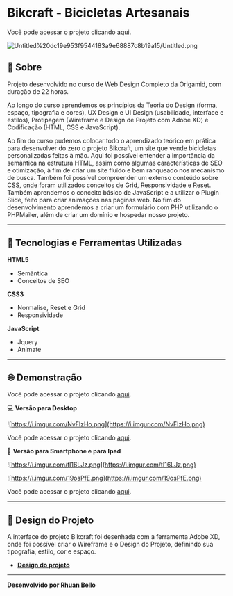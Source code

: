 # Bikcraft - Bicicletas Artesanais

Você pode acessar o projeto clicando [aqui](https://rhuanbello.github.io/bikcraft/).

![Untitled%20dc19e953f9544183a9e68887c8b19a15/Untitled.png](https://i.imgur.com/95kpWud.png)

## 📖 Sobre

Projeto desenvolvido no curso de Web Design Completo da Origamid, com duração de 22 horas.

Ao longo do curso aprendemos os princípios da Teoria do Design (forma, espaço, tipografia e cores), UX Design e UI Design (usabilidade, interface e estilos), Protipagem (Wireframe e Design de Projeto com Adobe XD) e Codificação (HTML, CSS e JavaScript). 

Ao fim do curso pudemos colocar todo o aprendizado teórico em prática para desenvolver do zero o projeto Bikcraft, um site que vende bicicletas personalizadas feitas à mão. Aqui foi possível entender a importância da semântica na estrutura HTML, assim como algumas características de SEO e otimização, à fim de criar um site fluído e bem ranqueado nos mecanismo de busca. 
Também foi possível compreender um extenso conteúdo sobre CSS, onde foram utilizados conceitos de Grid, Responsividade e Reset.
Também aprendemos o conceito básico de JavaScript e a utilizar o Plugin Slide, feito para criar animações nas páginas web.
No fim do desenvolvimento aprendemos a criar um formulário com PHP utilizando o PHPMailer, além de criar um domínio e hospedar nosso projeto.

---

## 🚀 Tecnologias e Ferramentas Utilizadas

**HTML5**

- Semântica
- Conceitos de SEO

**CSS3**

- Normalise, Reset e Grid
- Responsividade

**JavaScript**

- Jquery
- Animate

---

## 🌐 Demonstração

Você pode acessar o projeto clicando [aqui](https://rhuanbello.github.io/bikcraft/).

💻 **Versão para Desktop**

![https://i.imgur.com/NvFlzHo.png](https://i.imgur.com/NvFlzHo.png)

Você pode acessar o projeto clicando [aqui](https://rhuanbello.github.io/bikcraft/).

📱 **Versão para Smartphone e para Ipad**

![https://i.imgur.com/tI16LJz.png](https://i.imgur.com/tI16LJz.png)

![https://i.imgur.com/19osPfE.png](https://i.imgur.com/19osPfE.png)

Você pode acessar o projeto clicando [aqui](https://rhuanbello.github.io/bikcraft/).

---

## 🎨 Design do Projeto

A interface do projeto Bikcraft foi desenhada com a ferramenta Adobe XD, onde foi possível criar o Wireframe e o Design do Projeto, definindo sua tipografia, estilo, cor e espaço.

- **[Design do projeto](https://xd.adobe.com/view/fa12a8bd-90e3-48d5-a117-da8160514135-af41/grid)**

---

**Desenvolvido por [Rhuan Bello](https://github.com/rhuanbello/)**